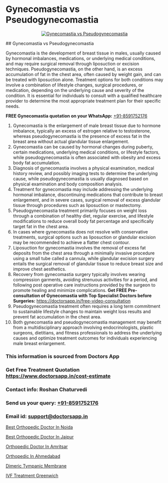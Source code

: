 # Gynecomastia vs Pseudogynecomastia

<p align="center">
  <a href="null">
    <img src="null" alt="Gynecomastia vs Pseudogynecomastia">
  </a>
</p>
## Gynecomastia vs Pseudogynecomastia

Gynecomastia is the development of breast tissue in males, usually caused by hormonal imbalances, medications, or underlying medical conditions, and may require surgical removal through liposuction or excision techniques. Pseudogynecomastia, on the other hand, is an excess accumulation of fat in the chest area, often caused by weight gain, and can be treated with liposuction alone. Treatment options for both conditions may involve a combination of lifestyle changes, surgical procedures, or medication, depending on the underlying cause and severity of the condition. It is essential for individuals to consult with a qualified healthcare provider to determine the most appropriate treatment plan for their specific needs.

**FREE Gynecomastia quotation on your WhatsApp:**  [+91-8591752176](https://api.whatsapp.com/send?phone=8591752176)

1) Gynecomastia is the enlargement of male breast tissue due to hormone imbalance, typically an excess of estrogen relative to testosterone, whereas pseudogynecomastia is the presence of excess fat in the breast area without actual glandular tissue enlargement.
2) Gynecomastia can be caused by hormonal changes during puberty, certain medications, underlying medical conditions, or lifestyle factors, while pseudogynecomastia is often associated with obesity and excess body fat accumulation.
3) Diagnosis of gynecomastia involves a physical examination, medical history review, and possibly imaging tests to determine the underlying cause, while pseudogynecomastia is usually diagnosed based on physical examination and body composition analysis.
4) Treatment for gynecomastia may include addressing the underlying hormonal imbalance, discontinuing medications that contribute to breast enlargement, and in severe cases, surgical removal of excess glandular tissue through procedures such as liposuction or mastectomy.
5) Pseudogynecomastia treatment primarily focuses on weight loss through a combination of healthy diet, regular exercise, and lifestyle modifications to reduce overall body fat percentage and specifically target fat in the chest area.
6) In cases where gynecomastia does not resolve with conservative treatments, surgical options such as liposuction or glandular excision may be recommended to achieve a flatter chest contour.
7) Liposuction for gynecomastia involves the removal of excess fat deposits from the chest area through a minimally invasive procedure using a small tube called a cannula, while glandular excision surgery entails the surgical removal of glandular tissue to reduce breast size and improve chest aesthetics.
8) Recovery from gynecomastia surgery typically involves wearing compression garments, avoiding strenuous activities for a period, and following post operative care instructions provided by the surgeon to promote healing and minimize complications.
**Get FREE Pre-consultation of Gynecomastia with Top Specialist Doctors before Surgeries:** https://doctorsapp.in/free-video-consultation
9) Pseudogynecomastia treatment often requires a long term commitment to sustainable lifestyle changes to maintain weight loss results and prevent fat accumulation in the chest area.
10) Both gynecomastia and pseudogynecomastia management may benefit from a multidisciplinary approach involving endocrinologists, plastic surgeons, dietitians, and fitness professionals to address the underlying causes and optimize treatment outcomes for individuals experiencing male breast enlargement.

### This information is sourced from Doctors App 
### Get Free Treatment Quotation https://www.doctorsapp.in/cost-estimate
### Contact info: Roshan Chaturvedi 
### Send us your query: [+91-8591752176](https://api.whatsapp.com/send?phone=8591752176) 
### Email id: support@doctorsapp.in

[Best Orthopedic Doctor In Noida](https://www.linkedin.com/pulse/best-orthopedic-doctor-noida-doctorsapp-chittagong-amaue?trackingId=JAPdyUOE9TwT6UE3wtmroQ%3D%3D&lipi=urn%3Ali%3Apage%3Ad_flagship3_company_admin%3BK7pDwyqSQgabgpAl1%2Bo97w%3D%3D)

[Best Orthopedic Doctor In Jaipur](https://www.linkedin.com/pulse/best-orthopedic-hospital-jaipur-acl-tear-treatment-pkhme?trackingId=EqjeDt3nF3y4L64jEijncg%3D%3D&lipi=urn%3Ali%3Apage%3Ad_flagship3_company_admin%3BxUBWLKzDRA2fVBqJ%2Fp%2FTnw%3D%3D)

[Orthopedic Doctor In Amritsar](https://medium.com/@vimalrana22/orthopedic-doctor-in-amritsar-e1f5a21db741)

[Orthopedic In Ahmedabad](https://medium.com/@manish632504/orthopedic-in-ahmedabad-918022614663)

[Dimeric Tympanic Membrane](https://doctors-apps.github.io/doctorsapp/dimeric-tympanic-membrane)

[IVF Treatment Greenwich](https://doctors-apps.github.io/doctorsapp/ivf-treatment-greenwich)

